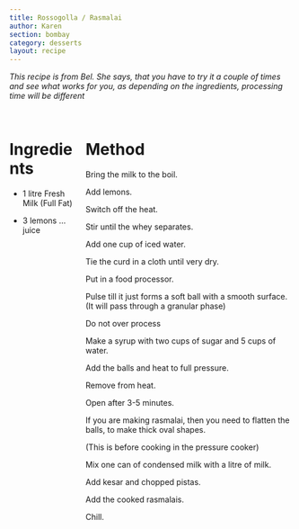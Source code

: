```yaml
---
title: Rossogolla / Rasmalai
author: Karen
section: bombay
category: desserts
layout: recipe
---
```

_This recipe is from Bel. She says, that you have to try it a couple of times and see what works for you, as depending on the ingredients, processing time will be different_

<br>
<div class='columns'> <div class='column is-one-third p-3' markdown='1'>

# Ingredients

* 1 litre Fresh Milk (Full Fat)

* 3 lemons … juice

</div> <div class='column is-two-thirds p-3' markdown='1'>

# Method
Bring the milk to the boil.

Add lemons.

Switch off the heat.

Stir until the whey separates.

Add one cup of iced water.

Tie the curd in a cloth until very dry.

Put in a food processor.

Pulse till it just forms a soft ball with a smooth surface. (It will pass through a granular phase)

Do not over process

Make a syrup with two cups of sugar and 5 cups of water.

Add the balls and heat to full pressure.

Remove from heat.

Open after 3-5 minutes.

If you are making rasmalai, then you need to flatten the balls, to make thick oval shapes. 

(This is before cooking in the pressure cooker)

Mix one can of condensed milk with a litre of milk.

Add kesar and chopped pistas.

Add the cooked rasmalais.

Chill.


</div> </div>